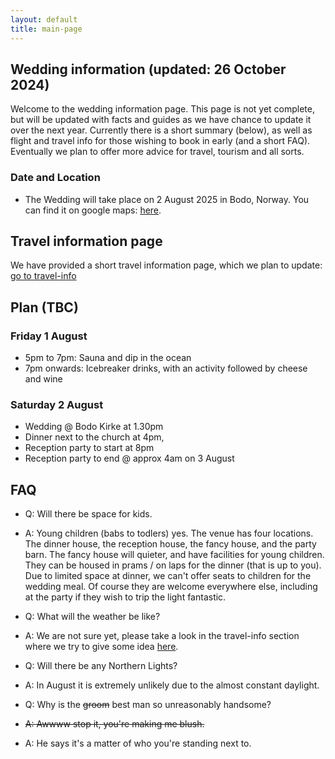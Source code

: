 ```yaml
---
layout: default
title: main-page
---
```


## Wedding information (updated: 26 October 2024)
Welcome to the wedding information page. This page is not yet complete, but will be updated with facts and guides as we have chance to update it over the next year. Currently there is a short summary (below), as well as flight and travel info for those wishing to book in early (and a short FAQ). Eventually we plan to offer more advice for travel, tourism and all sorts.

### Date and Location
- The Wedding will take place on 2 August 2025 in Bodo, Norway. You can find it on google maps: <a href="https://maps.app.goo.gl/g4zBsFW85n4vBDAp6"> here</a>.

## Travel information page
We have provided a short travel information page, which we plan to update: [go to travel-info](/maria-chris-wedding)

## Plan (TBC)

### Friday 1 August
- 5pm to 7pm: Sauna and dip in the ocean
- 7pm onwards: Icebreaker drinks, with an activity followed by cheese and wine

### Saturday 2 August
- Wedding @ Bodo Kirke at 1.30pm
- Dinner next to the church at 4pm, 
- Reception party to start at 8pm
- Reception party to end @ approx 4am on 3 August

## FAQ
- Q: Will there be space for kids.
- A: Young children (babs to todlers) yes. The venue has four locations. The dinner house, the reception house, the fancy house, and the party barn. The fancy house will quieter, and have facilities for young children. They can be housed in prams / on laps for the dinner (that is up to you). Due to limited space at dinner, we can't offer seats to children for the wedding meal. Of course they are welcome everywhere else, including at the party if they wish to trip the light fantastic. 

- Q: What will the weather be like?
- A: We are not sure yet, please take a look in the travel-info section where we try to give some idea [here](/wedding/).

- Q: Will there be any Northern Lights?
- A: In August it is extremely unlikely due to the almost constant daylight.

- Q: Why is the ~~groom~~ best man so unreasonably handsome?
- ~~A: Awwww stop it, you're making me blush.~~
- A: He says it's a matter of who you're standing next to.
